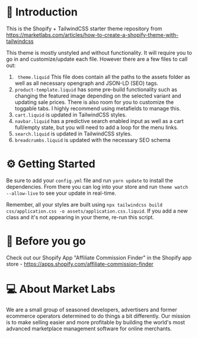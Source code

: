 # 🎤 Introduction
This is the Shopify + TailwindCSS starter theme repository from https://marketlabs.com/articles/how-to-create-a-shopify-theme-with-tailwindcss

This theme is mostly unstyled and without functionality. It will require you to go in and customize/update each file. However there are a few files to call out:

 1. ` theme.liquid` This file does contain all the paths to the assets folder as well as all necessary opengraph and JSON-LD (SEO) tags.
 2. `product-template.liquid` has some pre-build functionality such as changing the featured image depending on the selected variant and updating sale prices.  There is also room for you to customize the toggable tabs. I highly recommend using metafields to manage this.
 3. `cart.liquid` is updated in TailwindCSS styles.
 4. `navbar.liquid` has a predictive search enabled input as well as a cart full/empty state, but you will need to add a loop for the menu links.
 5. `search.liquid` is updated in TailwindCSS styles.
 6. `breadcrumbs.liquid` is updated with the necessary SEO schema

# ⚙️ Getting Started

Be sure to add your `config.yml` file and run `yarn update` to install the dependencies. From there you can log into your store and run `theme watch --allow-live` to see your update in real-time.

Remember, all your styles are built using `npx tailwindcss build css/application.css -o assets/application.css.liquid`. If you add a new class and it's not appearing in your theme, re-run this script.

# 👋 Before you go
Check out our Shopify App "Affiliate Commission Finder" in the Shopify app store - https://apps.shopify.com/affiliate-commission-finder

# 💻 About Market Labs
We are a small group of seasoned developers, advertisers and former ecommerce operators determined to do things a bit differently. Our mission is to make selling easier and more profitable by building the world's most advanced marketplace management software for online merchants.
